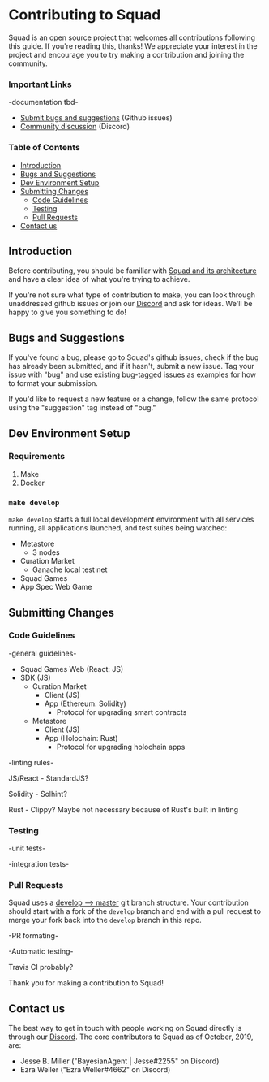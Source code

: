 # Contributing to Squad
Squad is an open source project that welcomes all contributions following this guide. If you're reading this, thanks! We appreciate your interest in the project and encourage you to try making a contribution and joining the community.

### Important Links
-documentation tbd-
 - [Submit bugs and suggestions](https://www.github.com/setmatchgames/squad/issues) (Github issues)
 - [Community discussion](https://discord.gg/AKnbAe9) (Discord)

### Table of Contents
 - [Introduction](#Introduction)
 - [Bugs and Suggestions](#Bugs-and-Suggestions)
 - [Dev Environment Setup](#Dev-Environment-Setup)
 - [Submitting Changes](#Submitting-Changes)
   * [Code Guidelines](#Code-Guidelines)
   * [Testing](#Testing)
   * [Pull Requests](#Pull-Requests)
 - [Contact us](#Contact-us)

## Introduction
Before contributing, you should be familiar with [Squad and its architecture](README.md) and have a clear idea of what you're trying to achieve.

If you're not sure what type of contribution to make, you can look through unaddressed github issues or join our [Discord](https://discord.gg/AKnbAe9) and ask for ideas. We'll be happy to give you something to do!

## Bugs and Suggestions
If you've found a bug, please go to Squad's github issues, check if the bug has already been submitted, and if it hasn't, submit a new issue. Tag your issue with "bug" and use existing bug-tagged issues as examples for how to format your submission.

If you'd like to request a new feature or a change, follow the same protocol using the "suggestion" tag instead of "bug."

## Dev Environment Setup
### Requirements
1. Make
1. Docker

### `make develop`
`make develop` starts a full local development environment with all services running, all applications launched, and test suites being watched:

- Metastore
  * 3 nodes
- Curation Market
  * Ganache local test net
- Squad Games
- App Spec Web Game

## Submitting Changes
### Code Guidelines
-general guidelines-
 - Squad Games Web (React: JS)
 - SDK (JS)
   * Curation Market
     - Client (JS)
     - App (Ethereum: Solidity)
       * Protocol for upgrading smart contracts
   * Metastore
     - Client (JS)
     - App (Holochain: Rust)
       * Protocol for upgrading holochain apps

-linting rules-

JS/React - StandardJS?

Solidity - Solhint?

Rust - Clippy? Maybe not necessary because of Rust's built in linting

### Testing
-unit tests-

-integration tests-

### Pull Requests
Squad uses a [develop --> master](https://nvie.com/posts/a-successful-git-branching-model/#the-main-branches) git branch structure. Your contribution should start with a fork of the `develop` branch and end with a pull request to merge your fork back into the `develop` branch in this repo.  

-PR formating-

-Automatic testing-

Travis CI probably?

Thank you for making a contribution to Squad!

## Contact us
The best way to get in touch with people working on Squad directly is through our [Discord](https://discord.gg/AKnbAe9). The core contributors to Squad as of October, 2019, are:
 - Jesse B. Miller ("BayesianAgent | Jesse#2255" on Discord)
 - Ezra Weller ("Ezra Weller#4662" on Discord)

